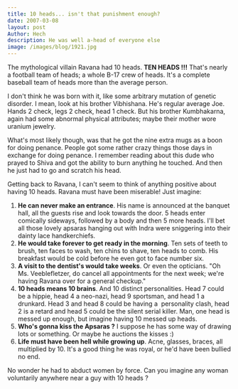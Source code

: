 ```yaml
---
title: 10 heads... isn't that punishment enough?
date: 2007-03-08
layout: post
Author: Hech
description: He was well a-head of everyone else
image: /images/blog/1921.jpg
---
```


The mythological villain Ravana had 10 heads. <strong>TEN HEADS !!!</strong> That's nearly a football team of heads; a whole B-17 crew of heads. It's a complete baseball team of heads more than the average person.


I don't think he was born with it, like some arbitrary mutation of genetic disorder. I mean, look at his brother Vibhishana. He's regular average Joe. Hands 2 check, legs 2 check, head 1 check. But his brother Kumbhakarna, again had some abnormal physical attributes; maybe their mother wore uranium jewelry.


What's most likely though, was that he got the nine extra mugs as a boon for doing penance. People got some rather crazy things those days in exchange for doing penance. I remember reading about this dude who&nbsp; prayed to Shiva and got the ability to burn anything he touched. And then he just had to go and scratch his head.


Getting back to Ravana, I can't seem to think of anything positive about having 10 heads. Ravana must have been miserable! Just imagine:


<ol>
    <li><strong>He can never make an entrance</strong>. His name is announced at the banquet hall, all the guests rise and look towards the door. 5 heads enter comically sideways, followed by a body and then 5 more heads. I'll bet all those lovely apsaras hanging out with Indra were sniggering into their dainty lace handkerchiefs.</li>
    <li><strong>He would take forever to get ready in the morning</strong>. Ten sets of teeth to brush, ten faces to wash, ten chins to shave, ten heads to comb. His breakfast would be cold before he even got to face number six.</li>
    <li><strong>A visit to the dentist's would take weeks</strong>. Or even the opticians. &quot;Oh Ms. Veeblefletzer, do cancel all appointments for the next week; we're having Ravana over for a general checkup.&quot;</li>
    <li><strong>10 heads means 10 brains</strong>. And 10 distinct personalities. Head 7 could be a hippie, head 4 a neo-nazi, head 9 sportsman, and head 1 a drunkard. Head 3 and head 8 could be having a&nbsp; personality clash, head 2 is a retard and head 5 could be the silent serial killer. Man, one head is messed up enough, but imagine having 10 messed up heads.</li>
    <li><strong>Who's gonna kiss the Apsaras ?</strong> I suppose he has some way of drawing lots or something. Or maybe he auctions the kisses :)</li>
    <li><strong>Life must have been hell while growing up</strong>. Acne, glasses, braces, all multiplied by 10. It's a good thing he was royal, or he'd have been bullied no end.</li>
</ol>
No wonder he had to abduct women by force. Can you imagine any woman voluntarily anywhere near a guy with 10 heads ?  




